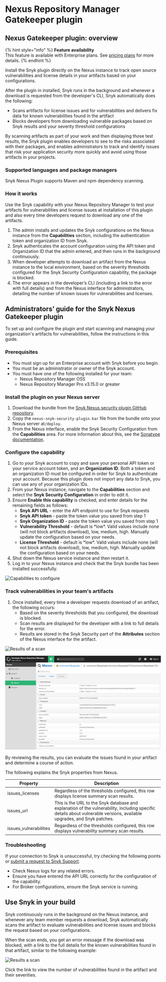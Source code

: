 # Nexus Repository Manager Gatekeeper plugin

## **Nexus Gatekeeper plugin: overview**

{% hint style="info" %}
**Feature availability**\
This feature is available with Enterprise plans. See [pricing plans](https://snyk.io/plans/) for more details.
{% endhint %}

Install the Snyk plugin directly on the Nexus instance to track open source vulnerabilities and license details in your artifacts based on your configurations.

After the plugin in installed, Snyk runs in the background and whenever a download is requested from the developer's CLI, Snyk automatically does the following:

* Scans artifacts for license issues and for vulnerabilities and delivers fix data for known vulnerabilities found in the artifact
* Blocks developers from downloading vulnerable packages based on Snyk results and your severity threshold configurations

By scanning artifacts as part of your work and then displaying those test results, the Snyk plugin enables developers to see to the risks associated with their packages, and enables administrators to track and identify issues that risk your application security more quickly and avoid using those artifacts in your projects.

### **Supported languages and package managers**

Snyk Nexus Plugin supports Maven and npm dependency scanning.

### **How it works**

Use the Snyk capability with your Nexus Repository Manager to test your artifacts for vulnerabilities and license issues at installation of this plugin and also every time developers request to download any one of the artifacts.

1. The admin installs and updates the Snyk configurations on the Nexus instance from the **Capabilities** section, including the authentication token and organization ID from Snyk.
2. Snyk authenticates the account configuration using the API token and Organization ID that the admin entered, and then runs in the background continuously.
3. When developer attempts to download an artifact from the Nexus instance to the local environment, based on the severity thresholds configured for the Snyk Security Configuration capability, the package is blocked.
4. The error appears in the developer’s CLI (including a link to the error with full details) and from the Nexus interface for administrators, detailing the number of known issues for vulnerabilities and licenses.

## Administrators’ guide for the Snyk Nexus Gatekeeper plugin

To set up and configure the plugin and start scanning and managing your organization's artifacts for vulnerabilities, follow the instructions in this guide.

### Prerequisites

* You must sign up for an Enterprise account with Snyk before you begin.
* You must be an administrator or owner of the Snyk account.
* You must have one of the following installed for your team:
  * Nexus Repository Manager OSS
  * Nexus Repository Manager Pro v3.15.0 or greater

### Install the plugin on your Nexus server

1. Download the bundle from the [Snyk Nexus security plugin GitHub repository](https://github.com/snyk/nexus-snyk-security-plugin/releases).
2. Copy the `nexus-snyk-security-plugin.kar` file from the bundle onto your Nexus server at`/deploy`.
3. From the Nexus interface, enable the Snyk Security Configuration from the **Capabilities** area. For more information about this, see the [Sonatype documentation](https://help.sonatype.com/repomanager2/configuration/accessing-and-configuring-capabilities).

### **Configure the capability**

1. Go to your Snyk account to copy and save your personal API token or your service account token, and an **Organization ID**. Both a token and an organization ID must be configured in order for Snyk to authenticate your account. Because this plugin does not import any data to Snyk, you can use any of your organization IDs.
2. From your Nexus instance, navigate to the **Capabilities** section and select the **Snyk Security Configuration** in order to edit it.
3. Ensure **Enable this capability** is checked, and enter details for the remaining fields as follows:
   * **Snyk API URL** - enter the API endpoint to use for Snyk requests
   * **Snyk API token** - paste the token value you saved from step 1
   * **Snyk Organization ID** - paste the token value you saved from step 1
   * **Vulnerability Threshold** - default is \*low\*. Valid values include none (will not block artifacts download), low, medium, high. Manually update the configuration based on your needs.
   * **License Threshold** - default is \*low\*. Valid values include none (will not block artifacts download), low, medium, high. Manually update the configuration based on your needs.
4. Shut down the Nexus service instance and then restart it.
5. Log in to your Nexus instance and check that the Snyk bundle has been installed successfully.

![Capabilities to configure](../../.gitbook/assets/uuid-9745b82a-ed7e-bce0-75dd-0070514f274d-en.png)

### Track vulnerabilities in your team's artifacts

1. Once installed, every time a developer requests download of an artifact, the following occurs:
   * Based on the severity thresholds that you configured, the download is blocked.
   * Scan results are displayed for the developer with a link to full details for the error.
   * Results are stored in the Snyk Security part of the **Attributes** section of the Nexus interface for the artifact.

![Results of a scan](../../.gitbook/assets/uuid-a2c354a2-21ca-bdfb-7862-a2ef26eec59e-en.png)

![Attributes showing results of a scan](<../../.gitbook/assets/image (33) (1) (1) (1) (1) (1) (1) (1) (1) (1) (1) (1) (1) (1) (1) (1) (1) (1) (1) (1) (1) (1) (1) (1) (2) (1) (1).png>)

By reviewing the results, you can evaluate the issues found in your artifact and determine a course of action.

The following explains the Snyk properties from Nexus.

| **Property**            | **Description**                                                                                                                                                        |
| ----------------------- | ---------------------------------------------------------------------------------------------------------------------------------------------------------------------- |
| issues\_licenses        | Regardless of the thresholds configured, this row displays license summary scan results.                                                                               |
| issues\_url             | This is the URL to the Snyk database and explanation of the vulnerability, including specific details about vulnerable versions, available upgrades, and Snyk patches. |
| issues\_vulnerabilities | Regardless of the thresholds configured, this row displays vulnerability summary scan results.                                                                         |

### Troubleshooting

If your connection to Snyk is unsuccessful, try checking the following points or [submit a request to Snyk Support](https://support.snyk.io/hc/en-us/requests/new).

* Check Nexus logs for any related errors.
* Ensure you have entered the API URL correctly for the configuration of the capability.
* For Broker configurations, ensure the Snyk service is running.

## **Use Snyk in your build**

Snyk continuously runs in the background on the Nexus instance, and whenever any team member requests a download, Snyk automatically scans the artifact to evaluate vulnerabilities and license issues and blocks the request based on your configurations.

When the scan ends, you get an error message if the download was blocked, with a link to the full details for the known vulnerabilities found in that artifact, similar to the following example:

![Results a scan](../../.gitbook/assets/uuid-a2c354a2-21ca-bdfb-7862-a2ef26eec59e-en.png)

Click the link to view the number of vulnerabilities found in the artifact and their severities.
